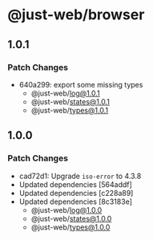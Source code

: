 # @just-web/browser

## 1.0.1

### Patch Changes

- 640a299: export some missing types
  - @just-web/log@1.0.1
  - @just-web/states@1.0.1
  - @just-web/types@1.0.1

## 1.0.0

### Patch Changes

- cad72d1: Upgrade `iso-error` to 4.3.8
- Updated dependencies [564addf]
- Updated dependencies [c228a89]
- Updated dependencies [8c3183e]
  - @just-web/log@1.0.0
  - @just-web/states@1.0.0
  - @just-web/types@1.0.0
